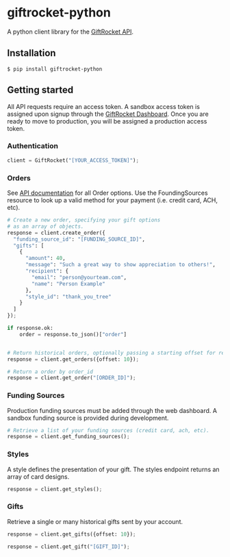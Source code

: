 giftrocket-python
==============

A python client library for the [GiftRocket API][1].

## Installation

```console
$ pip install giftrocket-python
```

## Getting started

All API requests require an access token.  A sandbox access token is assigned upon signup through the [GiftRocket Dashboard][2]. Once you are ready to move to production, you will be assigned a production access token.

### Authentication

```python
client = GiftRocket("[YOUR_ACCESS_TOKEN]");
```


### Orders

See [API documentation][3] for all Order options.  Use the FoundingSources resource to look up a valid method for your payment (i.e. credit card, ACH, etc).

```python
# Create a new order, specifying your gift options
# as an array of objects.
response = client.create_order({
  "funding_source_id": "[FUNDING_SOURCE_ID]",
  "gifts": [
    {
      "amount": 40,
      "message": "Such a great way to show appreciation to others!",
      "recipient": {
        "email": "person@yourteam.com",
        "name": "Person Example"
      },
      "style_id": "thank_you_tree"
    }
  ]
});

if response.ok:
    order = response.to_json()["order"]


# Return historical orders, optionally passing a starting offset for results.
response = client.get_orders({offset: 10});

# Return a order by order_id
response = client.get_order("[ORDER_ID]");
```

### Funding Sources
Production funding sources must be added through the web dashboard. A sandbox funding source is provided during development.

```python
# Retrieve a list of your funding sources (credit card, ach, etc).
response = client.get_funding_sources();
```

### Styles
A style defines the presentation of your gift.  The styles endpoint returns an array of card designs.

```python
response = client.get_styles();
```

### Gifts
Retrieve a single or many historical gifts sent by your account.

```python
response = client.get_gifts({offset: 10});

response = client.get_gift("[GIFT_ID]");
```

[1]: https://giftrocket.com/docs
[2]: https://giftrocket.com/rewards
[3]: https://giftrocket.com/docs
